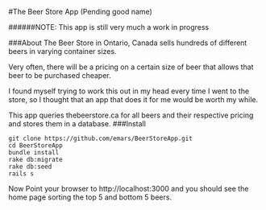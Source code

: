 #The Beer Store App (Pending good name)

######NOTE: This app is still very much a work in progress

###About
The Beer Store in Ontario, Canada sells hundreds of different
beers in varying container sizes.

Very often, there will be a pricing on a certain size of beer that allows that beer
to be purchased cheaper.

I found myself trying to work this out in my head every time I went to the store,
so I thought that an app that does it for me would be worth my while.

This app queries thebeerstore.ca for all beers and their respective pricing and stores
them in a database.
###Install
```
git clone https://github.com/emars/BeerStoreApp.git
cd BeerStoreApp
bundle install
rake db:migrate
rake db:seed
rails s
```

Now Point your browser to http://localhost:3000 and you should see the home page
sorting the top 5 and bottom 5 beers.
